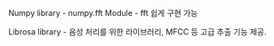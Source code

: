 Numpy library - numpy.fft Module - fft 쉽게 구현 가능

Librosa library - 음성 처리를 위한 라이브러리, MFCC 등 고급 추출 기능 제공.